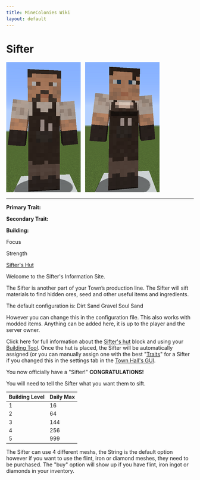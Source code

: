 ```yaml
---
title: MineColonies Wiki
layout: default
---
```

# Sifter

<div class="infobox box text-center">
<img src="../../assets/images/workers/sifter_m.png" alt="Sifter Male" />&nbsp;&nbsp;&nbsp;<img src="../../assets/images/workers/sifter_f.png" alt="Sifter Female" />
<hr />
  <div class="row section-text text-left">
    <div class="col">
      <p><strong>Primary Trait:</strong></p>
      <p><strong>Secondary Trait:</strong></p>
      <p><strong>Building:</strong></p>
    </div>
    <div class="col">
      <p class="traitp">Focus</p>
      <p class="traits">Strength</p>
      <p><a href="../buildings/sifter">Sifter's Hut</a></p>
    </div>
  </div>
</div>

Welcome to the Sifter's Information Site.

The Sifter is another part of your Town’s production line. The Sifter will sift materials to find hidden ores, seed and other useful items and ingredients.

The default configuration is:
        Dirt
        Sand
        Gravel
        Soul Sand

However you can change this in the configuration file. This also works with modded items. Anything can be added here, it is up to the player and the server owner.

Click here for full information about the [Sifter's hut](../../source/buildings/sifter) block and using your [Building Tool](../items/buildingtool). Once the hut is placed, the Sifter will be automatically assigned (or you can manually assign one with the best  "[Traits](../systems/workerinfo)" for a Sifter if you changed this in the settings tab in the [Town Hall's GUI](../../source/buildings/townhall).

You now officially have a "Sifter!" **CONGRATULATIONS!**

You will need to tell the Sifter what you want them to sift.

| Building Level | Daily Max |
| ----- | ----- |
| 1 | 16  |
| 2 | 64  |
| 3 | 144 |
| 4 | 256 |
| 5 | 999 |

The Sifter can use 4 different meshs, the String is the default option however if you want to use the flint, iron or diamond meshes, they need to be purchased. The "buy" option will show up if you have flint, iron ingot or diamonds in your inventory.
